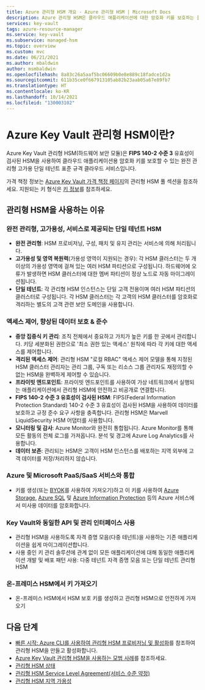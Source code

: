 ```yaml
---
title: Azure 관리형 HSM 개요 - Azure 관리형 HSM | Microsoft Docs
description: Azure 관리형 HSM은 클라우드 애플리케이션에 대한 암호화 키를 보호하는 클라우드 서비스입니다.
services: key-vault
tags: azure-resource-manager
ms.service: key-vault
ms.subservice: managed-hsm
ms.topic: overview
ms.custom: mvc
ms.date: 06/21/2021
ms.author: mbaldwin
author: msmbaldwin
ms.openlocfilehash: 8a83c26a5aaf5bc06609b0e8e889c18fadce1d2a
ms.sourcegitcommit: 611b35ce0f667913105ab82b23aab05a67e89fb7
ms.translationtype: HT
ms.contentlocale: ko-KR
ms.lasthandoff: 10/14/2021
ms.locfileid: "130003102"
---
```

# <a name="what-is-azure-key-vault-managed-hsm"></a>Azure Key Vault 관리형 HSM이란?

Azure Key Vault 관리형 HSM(하드웨어 보안 모듈)은 **FIPS 140-2 수준 3** 유효성이 검사된 HSM을 사용하여 클라우드 애플리케이션용 암호화 키를 보호할 수 있는 완전 관리형 고가용 단일 테넌트 표준 규격 클라우드 서비스입니다. 

가격 책정 정보는 [Azure Key Vault 가격 책정 페이지](https://azure.microsoft.com/pricing/details/key-vault/)의 관리형 HSM 풀 섹션을 참조하세요. 지원되는 키 형식은 [키 정보](../keys/about-keys.md)를 참조하세요.

## <a name="why-use-managed-hsm"></a>관리형 HSM을 사용하는 이유

### <a name="fully-managed-highly-available-single-tenant-hsm-as-a-service"></a>완전 관리형, 고가용성, 서비스로 제공되는 단일 테넌트 HSM

- **완전 관리형**: HSM 프로비저닝, 구성, 패치 및 유지 관리는 서비스에 의해 처리됩니다. 
- **고가용성 및 영역 복원력**(가용성 영역이 지원되는 경우): 각 HSM 클러스터는 두 개 이상의 가용성 영역에 걸쳐 있는 여러 HSM 파티션으로 구성됩니다. 하드웨어에 오류가 발생하면 HSM 클러스터에 대한 멤버 파티션이 정상 노드로 자동 마이그레이션됩니다.
- **단일 테넌트**: 각 관리형 HSM 인스턴스는 단일 고객 전용이며 여러 HSM 파티션의 클러스터로 구성됩니다. 각 HSM 클러스터는 각 고객의 HSM 클러스터를 암호화로 격리하는 별도의 고객 관련 보안 도메인을 사용합니다.


### <a name="access-control-enhanced-data-protection--compliance"></a>액세스 제어, 향상된 데이터 보호 & 준수

- **중앙 집중식 키 관리**: 조직 전체에서 중요하고 가치가 높은 키를 한 곳에서 관리합니다. 키당 세분화된 권한으로 '최소 권한 있는 액세스' 원칙에 따라 각 키에 대한 액세스를 제어합니다.
- **격리된 액세스 제어**: 관리형 HSM "로컬 RBAC" 액세스 제어 모델을 통해 지정된 HSM 클러스터 관리자는 관리 그룹, 구독 또는 리소스 그룹 관리자도 재정의할 수 없는 HSM을 완벽하게 제어할 수 있습니다.
- **프라이빗 엔드포인트**: 프라이빗 엔드포인트를 사용하여 가상 네트워크에서 실행되는 애플리케이션에서 관리형 HSM에 안전하고 비공개로 연결합니다.
- **FIPS 140-2 수준 3 유효성이 검사된 HSM**: FIPS(Federal Information Protection Standard) 140-2 수준 3 유효성이 검사된 HSM을 사용하여 데이터를 보호하고 규정 준수 요구 사항을 충족합니다. 관리형 HSM은 Marvell LiquidSecurity HSM 어댑터를 사용합니다.
- **모니터링 및 감사**: Azure Monitor와 완전히 통합됩니다. Azure Monitor를 통해 모든 활동의 전체 로그를 가져옵니다. 분석 및 경고에 Azure Log Analytics를 사용합니다.
- **데이터 보존**: 관리되는 HSM은 고객이 HSM 인스턴스를 배포하는 지역 외부에 고객 데이터를 저장/처리하지 않습니다.

### <a name="integrated-with-azure-and-microsoft-paassaas-services"></a>Azure 및 Microsoft PaaS/SaaS 서비스와 통합 

- 키를 생성(또는 [BYOK](hsm-protected-keys-byok.md)를 사용하여 가져오기)하고 이 키를 사용하여 [Azure Storage](../../storage/common/customer-managed-keys-overview.md), [Azure SQL](../../azure-sql/database/transparent-data-encryption-byok-overview.md) 및 [Azure Information Protection](/azure/information-protection/byok-price-restrictions) 등의 Azure 서비스에서 미사용 데이터를 암호화합니다.

### <a name="uses-same-api-and-management-interfaces-as-key-vault"></a>Key Vault와 동일한 API 및 관리 인터페이스 사용

- 관리형 HSM을 사용하도록 자격 증명 모음(다중 테넌트)을 사용하는 기존 애플리케이션을 쉽게 마이그레이션합니다.
- 사용 중인 키 관리 솔루션에 관계 없이 모든 애플리케이션에 대해 동일한 애플리케이션 개발 및 배포 패턴 사용: 다중 테넌트 자격 증명 모음 또는 단일 테넌트 관리형 HSM

### <a name="import-keys-from-your-on-premise-hsms"></a>온-프레미스 HSM에서 키 가져오기

- 온-프레미스 HSM에서 HSM 보호 키를 생성하고 관리형 HSM으로 안전하게 가져오기

## <a name="next-steps"></a>다음 단계
- [빠른 시작: Azure CLI를 사용하여 관리형 HSM 프로비저닝 및 활성화](quick-create-cli.md)를 참조하여 관리형 HSM을 만들고 활성화합니다.
- [Azure Key Vault 관리형 HSM을 사용하는 모범 사례](best-practices.md)를 참조하세요.
- [관리형 HSM 상태](https://status.azure.com)
- [관리형 HSM Service Level Agreement(서비스 수준 약정)](https://azure.microsoft.com/support/legal/sla/key-vault-managed-hsm/v1_0/)
- [관리형 HSM 지역 가용성](https://azure.microsoft.com/global-infrastructure/services/?products=key-vault)
